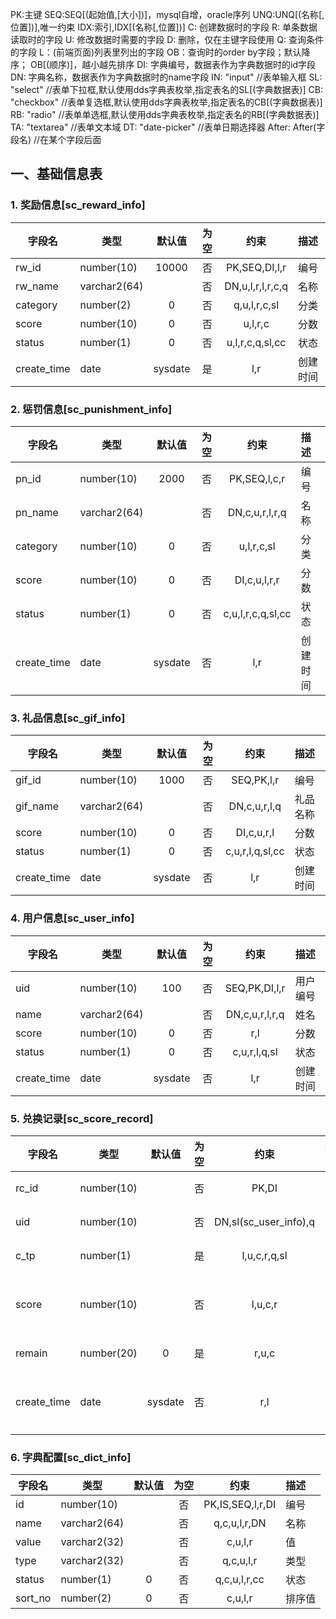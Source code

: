 PK:主键
SEQ:SEQ[(起始值,[大小])]，mysql自增，oracle序列
UNQ:UNQ[(名称[,位置])],唯一约束
IDX:索引,IDX[(名称[,位置])]
C: 创建数据时的字段
R: 单条数据读取时的字段 
U: 修改数据时需要的字段
D: 删除，仅在主键字段使用
Q: 查询条件的字段
L：(前端页面)列表里列出的字段
OB：查询时的order by字段；默认降序； OB[(顺序)]，越小越先排序
DI: 字典编号，数据表作为字典数据时的id字段
DN: 字典名称，数据表作为字典数据时的name字段
IN:        "input"       //表单输入框
SL: "select"      //表单下拉框,默认使用dds字典表枚举,指定表名的SL[(字典数据表)]
CB: "checkbox"    //表单复选框,默认使用dds字典表枚举,指定表名的CB[(字典数据表)]
RB: "radio"       //表单单选框,默认使用dds字典表枚举,指定表名的RB[(字典数据表)]
TA: "textarea"    //表单文本域
DT: "date-picker" //表单日期选择器
After: After(字段名) //在某个字段后面


## 一、基础信息表

###  1. 奖励信息[sc_reward_info]

| 字段名      | 类型         | 默认值  | 为空  |       约束       | 描述     |
| ----------- | ------------ | :-----: | :---: | :--------------: | :------- |
| rw_id       | number(10)   |  10000  |  否   |  PK,SEQ,DI,l,r   | 编号     |
| rw_name     | varchar2(64) |         |  否   | DN,u,l,r,l,r,c,q | 名称     |
| category    | number(2)    |    0    |  否   |   q,u,l,r,c,sl   | 分类     |
| score       | number(10)   |    0    |  否   |     u,l,r,c      | 分数     |
| status      | number(1)    |    0    |  否   | u,l,r,c,q,sl,cc  | 状态     |
| create_time | date         | sysdate |  是   |       l,r        | 创建时间 |


###  2. 惩罚信息[sc_punishment_info]

| 字段名      | 类型         | 默认值  | 为空  |       约束        | 描述     |
| ----------- | ------------ | :-----: | :---: | :---------------: | :------- |
| pn_id       | number(10)   |  2000   |  否   |   PK,SEQ,l,c,r    | 编号     |
| pn_name     | varchar2(64) |         |  否   |  DN,c,u,r,l,r,q   | 名称     |
| category    | number(10)   |    0    |  否   |    u,l,r,c,sl     | 分类     |
| score       | number(10)   |    0    |  否   |   DI,c,u,l,r,r    | 分数     |
| status      | number(1)    |    0    |  否   | c,u,l,r,c,q,sl,cc | 状态     |
| create_time | date         | sysdate |  否   |        l,r        | 创建时间 |



###  3. 礼品信息[sc_gif_info]

| 字段名      | 类型         | 默认值  | 为空  |      约束       | 描述     |
| ----------- | ------------ | :-----: | :---: | :-------------: | :------- |
| gif_id      | number(10)   |   1000      |  否   |   SEQ,PK,l,r    | 编号     |
| gif_name    | varchar2(64) |         |  否   |  DN,c,u,r,l,q   | 礼品名称 |
| score       | number(10)   |    0    |  否   |   DI,c,u,r,l    | 分数     |
| status      | number(1)    |    0    |  否   | c,u,r,l,q,sl,cc | 状态     |
| create_time | date         | sysdate |  否   |       l,r       | 创建时间 |


###  4. 用户信息[sc_user_info]

| 字段名      | 类型         | 默认值  | 为空  |      约束      | 描述     |
| ----------- | ------------ | :-----: | :---: | :------------: | :------- |
| uid         | number(10)   |   100   |  否   | SEQ,PK,DI,l,r  | 用户编号 |
| name        | varchar2(64) |         |  否   | DN,c,u,r,l,r,q | 姓名     |
| score       | number(10)   |    0    |  否   |      r,l       | 分数     |
| status      | number(1)    |    0    |  否   |  c,u,r,l,q,sl  | 状态     |
| create_time | date         | sysdate |  否   |      l,r       | 创建时间 |


###  5. 兑换记录[sc_score_record]

| 字段名      | 类型       | 默认值  | 为空  |         约束          | 描述     |
| ----------- | ---------- | :-----: | :---: | :-------------------: | :------- |
| rc_id       | number(10) |         |  否   |         PK,DI         | 编号     |
| uid         | number(10) |         |  否   | DN,sl(sc_user_info),q | 用户     |
| c_tp        | number(1)  |         |  是   |     l,u,c,r,q,sl      | 类型     |
| score       | number(10) |         |  否   |        l,u,c,r        | 变动分数 |
| remain      | number(20) |    0    |  是   |         r,u,c         | 剩余     |
| create_time | date       | sysdate |  否   |          r,l          | 创建时间 |

### 6. 字典配置[sc_dict_info]

| 字段名  | 类型         | 默认值 | 为空  |       约束       | 描述   |
| ------- | ------------ | :----: | :---: | :--------------: | :----- |
| id      | number(10)   |        |  否   | PK,IS,SEQ,l,r,DI | 编号   |
| name    | varchar2(64) |        |  否   |   q,c,u,l,r,DN   | 名称   |
| value   | varchar2(32) |        |  否   |     c,u,l,r      | 值     |
| type    | varchar2(32) |        |  否   |    q,c,u,l,r     | 类型   |
| status  | number(1)    |   0    |  否   |   q,c,u,l,r,cc   | 状态   |
| sort_no | number(2)    |   0    |  否   |     c,u,l,r      | 排序值 |